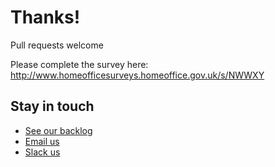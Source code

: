 # Thanks!
Pull requests welcome

Please complete the survey here:
http://www.homeofficesurveys.homeoffice.gov.uk/s/NWWXY

## Stay in touch

- [See our backlog](https://github.com/UKHomeOffice/central-devteam-board/projects/1)
- [Email us](coe-eng-arch@digital.homeoffice.gov.uk)
- [Slack us](https://homeofficedigital.slack.com/messages/C2J3C0P9A)

